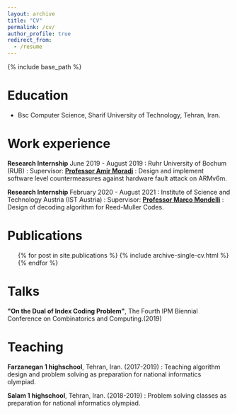 ```yaml
---
layout: archive
title: "CV"
permalink: /cv/
author_profile: true
redirect_from:
  - /resume
---
```


{% include base_path %}

Education
======
* Bsc Computer Science, Sharif University of Technology, Tehran, Iran.


Work experience
======
**Research Internship** June 2019 - August 2019
  : Ruhr University of Bochum (RUB)
  : Supervisor: [**Professor Amir Moradi**](https://www.emsec.ruhr-uni-bochum.de/chair/_staff/amir-moradi/)
  : Design and implement software level countermeasures against hardware fault attack on ARMv6m.


**Research Internship** February 2020 - August 2021
  : Institute of Science and Technology Austria (IST Austria)
  : Supervisor: [**Professor Marco Mondelli**](http://marcomondelli.com/)
  : Design of decoding algorithm for Reed-Muller Codes.



Publications
======
  <ul>{% for post in site.publications %}
    {% include archive-single-cv.html %}
  {% endfor %}</ul>

Talks
======
 **"On the Dual of Index Coding Problem"**, The Fourth IPM Biennial Conference on Combinatorics and Computing.(2019)

  <!-- <ul>{% for post in site.talks %}
    {% include archive-single-talk-cv.html %}
  {% endfor %}</ul> -->

Teaching
======

**Farzanegan 1 highschool**, Tehran, Iran.  (2017-2019)
 : Teaching algorithm design and problem solving as preparation for national informatics olympiad.

**Salam 1 highschool**, Tehran, Iran.  (2018-2019)
 : Problem solving classes as preparation for national informatics olympiad.


  <!-- <ul>{% for post in site.teaching %}
    {% include archive-single-cv.html %}
  {% endfor %}</ul> -->

